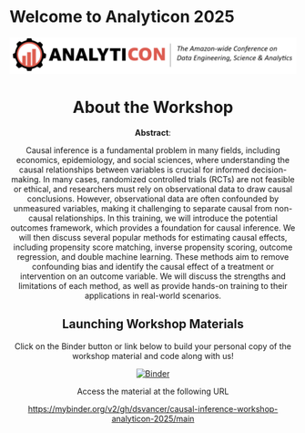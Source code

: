 # Welcome to Analyticon 2025

<center>
<img 
  src="/assets/analyticon_logo.png" 
  alt="Analyticon Logo 2025" 
  style="width:auto;height:auto;"
> 


# About the Workshop
**Abstract**: 

Causal inference is a fundamental problem in many fields, including economics, epidemiology, and social sciences, where understanding the causal relationships between variables is crucial for informed decision-making. In many cases, randomized controlled trials (RCTs) are not feasible or ethical, and researchers must rely on observational data to draw causal conclusions. However, observational data are often confounded by unmeasured variables, making it challenging to separate causal from non-causal relationships. In this training, we will introduce the potential outcomes framework, which provides a foundation for causal inference. We will then discuss several popular methods for estimating causal effects, including propensity score matching, inverse propensity scoring, outcome regression, and double machine learning. These methods aim to remove confounding bias and identify the causal effect of a treatment or intervention on an outcome variable. We will discuss the strengths and limitations of each method, as well as provide hands-on training to their applications in real-world scenarios.

## Launching Workshop Materials
Click on the Binder button or link below to build your personal copy of the workshop material and code along with us!

[![Binder](http://mybinder.org/badge_logo.svg)](https://mybinder.org/v2/gh/dsvancer/causal-inference-workshop-analyticon-2025/main{target=_blank})


Access the material at the following URL

<a 
  href="https://mybinder.org/v2/gh/dsvancer/causal-inference-workshop-analyticon-2025/main" target="_blank">
  https://mybinder.org/v2/gh/dsvancer/causal-inference-workshop-analyticon-2025/main
</a>
